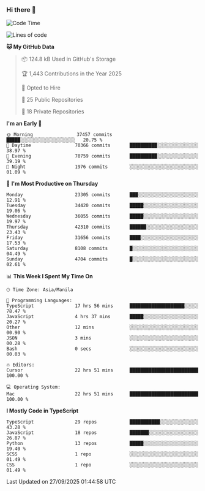 ### Hi there 👋

<!--START_SECTION:waka-->
![Code Time](http://img.shields.io/badge/Code%20Time-2%2C170%20hrs%2016%20mins-blue)

![Lines of code](https://img.shields.io/badge/From%20Hello%20World%20I%27ve%20Written-69.1%20million%20lines%20of%20code-blue)

**🐱 My GitHub Data** 

> 📦 124.8 kB Used in GitHub's Storage 
 > 
> 🏆 1,443 Contributions in the Year 2025
 > 
> 💼 Opted to Hire
 > 
> 📜 25 Public Repositories 
 > 
> 🔑 18 Private Repositories 
 > 
**I'm an Early 🐤** 

```text
🌞 Morning                37457 commits       █████░░░░░░░░░░░░░░░░░░░░   20.75 % 
🌆 Daytime                70366 commits       ██████████░░░░░░░░░░░░░░░   38.97 % 
🌃 Evening                70759 commits       ██████████░░░░░░░░░░░░░░░   39.19 % 
🌙 Night                  1976 commits        ░░░░░░░░░░░░░░░░░░░░░░░░░   01.09 % 
```
📅 **I'm Most Productive on Thursday** 

```text
Monday                   23305 commits       ███░░░░░░░░░░░░░░░░░░░░░░   12.91 % 
Tuesday                  34420 commits       █████░░░░░░░░░░░░░░░░░░░░   19.06 % 
Wednesday                36055 commits       █████░░░░░░░░░░░░░░░░░░░░   19.97 % 
Thursday                 42310 commits       ██████░░░░░░░░░░░░░░░░░░░   23.43 % 
Friday                   31656 commits       ████░░░░░░░░░░░░░░░░░░░░░   17.53 % 
Saturday                 8108 commits        █░░░░░░░░░░░░░░░░░░░░░░░░   04.49 % 
Sunday                   4704 commits        █░░░░░░░░░░░░░░░░░░░░░░░░   02.61 % 
```


📊 **This Week I Spent My Time On** 

```text
🕑︎ Time Zone: Asia/Manila

💬 Programming Languages: 
TypeScript               17 hrs 56 mins      ████████████████████░░░░░   78.47 % 
JavaScript               4 hrs 37 mins       █████░░░░░░░░░░░░░░░░░░░░   20.27 % 
Other                    12 mins             ░░░░░░░░░░░░░░░░░░░░░░░░░   00.90 % 
JSON                     3 mins              ░░░░░░░░░░░░░░░░░░░░░░░░░   00.28 % 
Bash                     0 secs              ░░░░░░░░░░░░░░░░░░░░░░░░░   00.03 % 

🔥 Editors: 
Cursor                   22 hrs 51 mins      █████████████████████████   100.00 % 

💻 Operating System: 
Mac                      22 hrs 51 mins      █████████████████████████   100.00 % 
```

**I Mostly Code in TypeScript** 

```text
TypeScript               29 repos            ███████████░░░░░░░░░░░░░░   43.28 % 
JavaScript               18 repos            ███████░░░░░░░░░░░░░░░░░░   26.87 % 
Python                   13 repos            █████░░░░░░░░░░░░░░░░░░░░   19.40 % 
SCSS                     1 repo              ░░░░░░░░░░░░░░░░░░░░░░░░░   01.49 % 
CSS                      1 repo              ░░░░░░░░░░░░░░░░░░░░░░░░░   01.49 % 
```




 Last Updated on 27/09/2025 01:44:58 UTC
<!--END_SECTION:waka-->
